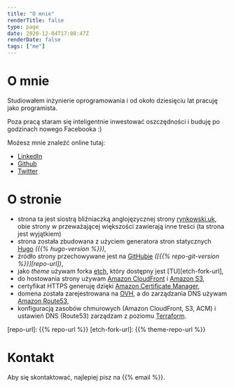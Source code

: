 ```yaml
---
title: "O mnie"
renderTitle: false
type: page
date: 2020-12-04T17:08:47Z
renderDate: false
tags: ["me"]
---
```


# O mnie

Studiowałem inżynierie oprogramowania i od około dziesięciu lat pracuję jako programista.

Poza pracą staram się inteligentnie inwestować oszczędności i buduję po godzinach nowego Facebooka :)

Możesz mnie znaleźć online tutaj:

- [LinkedIn](https://www.linkedin.com/in/rynkowsg/)
- [Github](https://github.com/rynkowsg)
- [Twitter](https://twitter.com/rynkowsg)

# O stronie

- strona ta jest siostrą bliźniaczką anglojęzycznej strony [rynkowski.uk](https://rynkowski.uk),
  obie strony w przeważającej większości zawierają inne treści (ta strona jest wyjątkiem)
- strona została zbudowana z użyciem generatora stron statycznych [Hugo][hugo] _({{% hugo-version %}})_,
- źródło strony przechowywane jest na [GitHubie][GitHub] _([{{% repo-git-version %}}][repo-url])_,
- jako _theme_ używam forka [etch][etch], który dostępny jest [TU][etch-fork-url],
- do hostowania strony używam [Amazon CloudFront][CloudFront] i [Amazon S3][S3],
- certyfikat HTTPS generuję dzięki [Amazon Certificate Manager][ACM],
- domena została zarejestrowana na [OVH][OVH], a do zarządzania DNS używam [Amazon Route53][Route53],
- konfiguracją zasobów chmurowych (Amazon CloudFront, S3, ACM) i ustawień DNS (Route53) zarządzam z poziomu
  [Terraform][Terraform].

[hugo]: https://gohugo.io
[GitHub]: https://github.com
[CloudFront]: https://aws.amazon.com/cloudfront
[S3]: https://aws.amazon.com/s3
[ACM]: https://aws.amazon.com/certificate-manager/
[Route53]: https://aws.amazon.com/route53
[OVH]: ovh.com
[Terraform]: https://www.terraform.io
[etch]: https://github.com/LukasJoswiak/etch
[repo-url]: {{% repo-url %}}
[etch-fork-url]: {{% theme-repo-url %}}

# Kontakt

Aby się skontaktować, najlepiej pisz na {{% email %}}.
